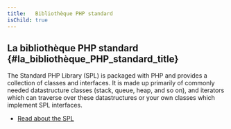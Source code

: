 ```yaml
---
title:   Bibliothèque PHP standard
isChild: true
---
```


## La bibliothèque PHP standard {#la_bibliothèque_PHP_standard_title}

The Standard PHP Library (SPL) is packaged with PHP and provides a collection of classes and interfaces. It is made up primarily of commonly needed datastructure classes (stack, queue, heap, and so on), and iterators which can traverse over these datastructures or your own classes which implement SPL interfaces.

* [Read about the SPL][spl]

[spl]: http://php.net/manual/en/book.spl.php 
